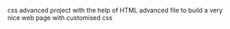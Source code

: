 <!--CSS ADVANCED-->
css advanced project with the help of HTML advanced file to build a very nice web page with customised css